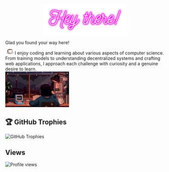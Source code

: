 <p align="center">
<img height="100px" align="center" src="https://github.com/Sarayu-T/Sarayu-T/blob/main/hey.png" /> 
</p>
Glad you found your way here!
<br>
<img height="30px" src="https://github.com/Sarayu-T/Sarayu-T/blob/main/coffee.svg" />I enjoy coding and learning about various aspects of computer science. From training models to understanding decentralized systems and crafting web applications, I approach each challenge with curiosity and a genuine desire to learn.
<br>
  <div style="flex:1;">
    <img width="40%" src="https://github.com/Sarayu-T/Sarayu-T/blob/main/coder.svg" />
  </div>

## 🏆 GitHub Trophies
![GitHub Trophies](https://github-profile-trophy.vercel.app/?username=Sarayu-T&theme=nord&no-frame=false&no-bg=true&margin-w=4)

## Views
![Profile views](https://komarev.com/ghpvc/?username=Sarayu-T&label=Profile%20views&color=0e75b6&style=flat)

<!--
**ari-hacks/ari-hacks** is a ✨ _special_ ✨ repository because its `README.md` (this file) appears on your GitHub profile.

Here are some ideas to get you started:

- 🔭 I’m currently working on ...
- 🌱 I’m currently learning ...
- 👯 I’m looking to collaborate on ...
- 🤔 I’m looking for help with ...
- 💬 Ask me about ...
- 📫 How to reach me: ...
- 😄 Pronouns: ...
- ⚡ Fun fact: ...
-->
